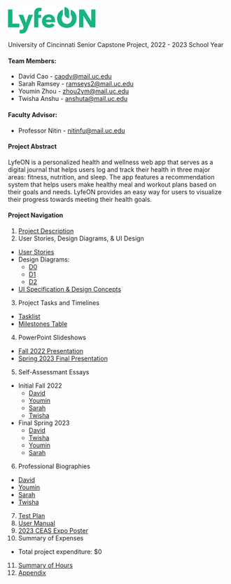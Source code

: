 <img src="https://github.com/davidcao1337/senior-design/blob/main/lyfeon-logo.png" width=200>

University of Cincinnati Senior Capstone Project, 2022 - 2023 School Year

#### Team Members:
- David Cao - caodv@mail.uc.edu
- Sarah Ramsey - ramseys2@mail.uc.edu
- Youmin Zhou - zhou2ym@mail.uc.edu
- Twisha Anshu - anshuta@mail.uc.edu


#### Faculty Advisor:
- Professor Nitin - nitinfu@mail.uc.edu

#### Project Abstract

LyfeON is a personalized health and wellness web app that serves as a digital journal that helps users log and track their health in three major areas: fitness, nutrition, and sleep. The app features a recommendation system that helps users make healthy meal and workout plans based on their goals and needs. LyfeON provides an easy way for users to visualize their progress towards meeting their health goals.

#### Project Navigation
1. [Project Description](https://github.com/davidcao1337/senior-design/blob/main/assignments/project-description.md)
2. User Stories, Design Diagrams, & UI Design
- [User Stories](https://github.com/davidcao1337/senior-design/blob/main/assignments/user-stories.md)
- Design Diagrams:
  - [D0](https://github.com/davidcao1337/senior-design/blob/main/assignments/design-diagrams/D0.png)
  - [D1](https://github.com/davidcao1337/senior-design/blob/main/assignments/design-diagrams/D1.png)
  - [D2](https://github.com/davidcao1337/senior-design/blob/main/assignments/design-diagrams/D2.png)
- [UI Specification & Design Concepts](https://github.com/davidcao1337/senior-design/tree/main/assignments/ui-design)
3. Project Tasks and Timelines
- [Tasklist](https://github.com/davidcao1337/senior-design/blob/main/assignments/task-list.md)
- [Milestones Table](https://github.com/davidcao1337/senior-design/blob/main/assignments/milestones-table.md)
4. PowerPoint Slideshows
- [Fall 2022 Presentation](https://docs.google.com/presentation/d/1S2nOp2JjXoYmQpBGL4Jdbmn3u9XlAGZldg46kK1Oppk/edit?usp=sharing)
- [Spring 2023 Final Presentation](https://docs.google.com/presentation/d/1wCW2uzGAwCx5xni9zLBIXjtDKJ5cL96dZFQWpkxvHoc/edit?usp=sharing)
5. Self-Assessmant Essays
- Initial Fall 2022
  - [David](https://github.com/davidcao1337/senior-design/blob/main/assignments/capstone-assessments/capstone-assessment-cao.docx)
  - [Youmin](https://github.com/davidcao1337/senior-design/blob/main/assignments/capstone-assessments/capstone-assessment-zhou.docx)
  - [Sarah](https://github.com/davidcao1337/senior-design/blob/main/assignments/capstone-assessments/capstone-assessment-ramsey.docx)
  - [Twisha](https://github.com/davidcao1337/senior-design/blob/main/assignments/capstone-assessments/capstone-assessment-anshu.pdf)
- Final Spring 2023
  - [David](https://github.com/davidcao1337/senior-design/blob/main/assignments/final-self-assessments/final-self-assessment-cao.pdf)
  - [Twisha](https://github.com/davidcao1337/senior-design/blob/main/assignments/final-self-assessments/Final%20Self%20Assessment_%20Twisha%20Anshu.pdf)
  - [Youmin](https://github.com/davidcao1337/senior-design/blob/main/assignments/final-self-assessments/Final%20Self-Assessment%20Youmin%20Zhou.pdf)
  - [Sarah](https://github.com/davidcao1337/senior-design/blob/main/assignments/final-self-assessments/Final-Self-Assessment-Ramsey.pdf)
6. Professional Biographies
- [David](https://github.com/davidcao1337/senior-design/blob/main/assignments/professional-bios/pro-bio-cao.md)
- [Youmin](https://github.com/davidcao1337/senior-design/blob/main/assignments/professional-bios/pro-bio-zhou.md)
- [Sarah](https://github.com/davidcao1337/senior-design/blob/main/assignments/professional-bios/RamseySarah.md)
- [Twisha](https://github.com/davidcao1337/senior-design/blob/main/assignments/professional-bios/Professional%20Biography%20Twisha.md)
7. [Test Plan](https://github.com/davidcao1337/senior-design/blob/main/assignments/test-plan.pdf)
8. [User Manual](https://github.com/davidcao1337/senior-design/blob/main/assignments/user-manual.md)
9. [2023 CEAS Expo Poster](https://github.com/davidcao1337/senior-design/blob/main/assignments/LyfeON%20-%202023%20CEAS%20Expo%20Poster.pdf)
10. Summary of Expenses
- Total project expenditure: $0
11. [Summary of Hours](https://github.com/davidcao1337/senior-design/blob/main/assignments/summary-hours.md)
12. [Appendix](https://github.com/davidcao1337/senior-design/blob/main/assignments/appendix.md)
